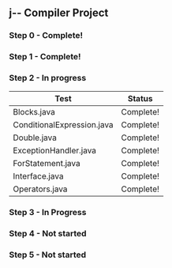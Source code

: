 ## j-- Compiler Project

### Step 0 - Complete!

### Step 1 - Complete!

### Step 2 - In progress

 Test | Status 
------|------
 Blocks.java 				| Complete! 
 ConditionalExpression.java 	| Complete! 
 Double.java 				| Complete! 
 ExceptionHandler.java 	| Complete!
 ForStatement.java 		| Complete!
 Interface.java 			| Complete! 
 Operators.java 			| Complete!
 
### Step 3 - In Progress

### Step 4 - Not started

### Step 5 - Not started